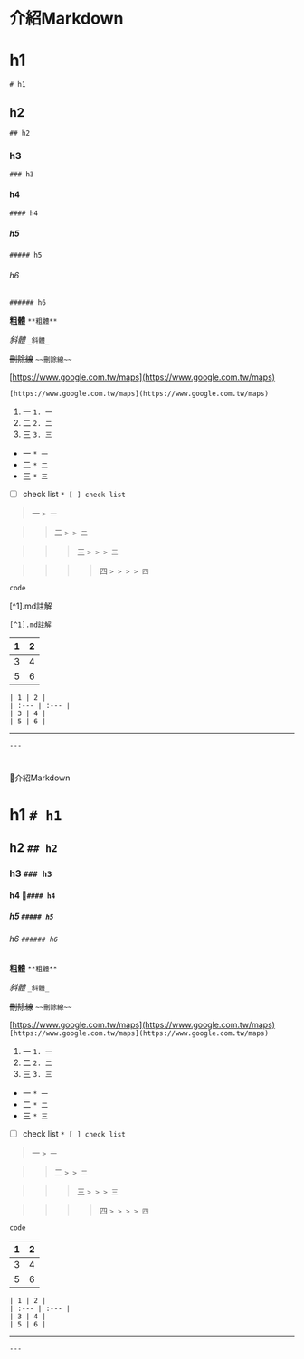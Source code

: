 # 介紹Markdown

# h1 
`# h1`

## h2 
`## h2`

### h3 
`### h3`

#### h4 
`#### h4`

##### h5 
`##### h5`

###### h6 
`###### h6`

**粗體** 
`**粗體**`

_斜體_ 
`_斜體_`

~~刪除線~~ 
`~~刪除線~~`

[https://www.google.com.tw/maps](https://www.google.com.tw/maps)

`[https://www.google.com.tw/maps](https://www.google.com.tw/maps)`

1. 一 `1. 一`
2. 二 `2. 二`
3. 三 `3. 三`


* 一 `* 一 `
* 二 `* 二`
* 三 `* 三`

* [ ] check list
`* [ ] check list`

> 一 
`> 一`

> > 二 
`> > 二`

> > > 三 
`> > > 三`

> > > > 四 
`> > > > 四`

```
code
```

[^1].md註解 

`[^1].md註解`

| 1 | 2 |
| :--- | :--- |
| 3 | 4 |
| 5 | 6 |

```
| 1 | 2 |
| :--- | :--- |
| 3 | 4 |
| 5 | 6 |
```


---
`---`


#
介紹Markdown

# h1 `# h1`

## h2 `## h2`

### h3 `### h3`

#### h4 `#### h4`

##### h5 `##### h5`

###### h6 `###### h6`

**粗體** `**粗體**`

_斜體_ `_斜體_`

~~刪除線~~ `~~刪除線~~`

[https://www.google.com.tw/maps](https://www.google.com.tw/maps)
`[https://www.google.com.tw/maps](https://www.google.com.tw/maps)`

1. 一 `1. 一`
2. 二 `2. 二`
3. 三 `3. 三`


* 一 `* 一 `
* 二 `* 二`
* 三 `* 三`

* [ ] check list
`* [ ] check list`

> 一 `> 一`

> > 二 `> > 二`

> > > 三 `> > > 三`

> > > > 四 `> > > > 四`

```
code
```


| 1 | 2 |
| :--- | :--- |
| 3 | 4 |
| 5 | 6 |

```
| 1 | 2 |
| :--- | :--- |
| 3 | 4 |
| 5 | 6 |
```


---
`---`
